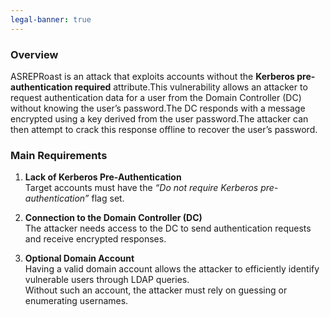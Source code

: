 ```yaml
---
legal-banner: true
---
```


### **Overview**

ASREPRoast is an attack that exploits accounts without the **Kerberos pre-authentication required** attribute.This vulnerability allows an attacker to request authentication data for a user from the Domain Controller (DC) without knowing the user’s password.The DC responds with a message encrypted using a key derived from the user password.The attacker can then attempt to crack this response offline to recover the user’s password.  

### **Main Requirements**

1. **Lack of Kerberos Pre-Authentication**  
   Target accounts must have the *“Do not require Kerberos pre-authentication”* flag set.  

2. **Connection to the Domain Controller (DC)**  
   The attacker needs access to the DC to send authentication requests and receive encrypted responses.  

3. **Optional Domain Account**  
   Having a valid domain account allows the attacker to efficiently identify vulnerable users through LDAP queries.  
   Without such an account, the attacker must rely on guessing or enumerating usernames.  

